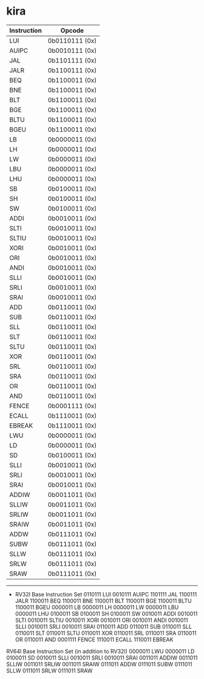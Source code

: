 # kira

| Instruction | Opcode           |
| ----------- | ---------------- |
| LUI         | 0b0110111 (0x)   |
| AUIPC       | 0b0010111 (0x)   |
| JAL         | 0b1101111 (0x)   |
| JALR        | 0b1100111 (0x)   |
| BEQ         | 0b1100011 (0x)   |
| BNE         | 0b1100011 (0x)   |
| BLT         | 0b1100011 (0x)   |
| BGE         | 0b1100011 (0x)   |
| BLTU        | 0b1100011 (0x)   |
| BGEU        | 0b1100011 (0x)   |
| LB          | 0b0000011 (0x)   |
| LH          | 0b0000011 (0x)   |
| LW          | 0b0000011 (0x)   |
| LBU         | 0b0000011 (0x)   |
| LHU         | 0b0000011 (0x)   |
| SB          | 0b0100011 (0x)   |
| SH          | 0b0100011 (0x)   |
| SW          | 0b0100011 (0x)   |
| ADDI        | 0b0010011 (0x)   |
| SLTI        | 0b0010011 (0x)   |
| SLTIU       | 0b0010011 (0x)   |
| XORI        | 0b0010011 (0x)   |
| ORI         | 0b0010011 (0x)   |
| ANDI        | 0b0010011 (0x)   |
| SLLI        | 0b0010011 (0x)   |
| SRLI        | 0b0010011 (0x)   |
| SRAI        | 0b0010011 (0x)   |
| ADD         | 0b0110011 (0x)   |
| SUB         | 0b0110011 (0x)   |
| SLL         | 0b0110011 (0x)   |
| SLT         | 0b0110011 (0x)   |
| SLTU        | 0b0110011 (0x)   |
| XOR         | 0b0110011 (0x)   |
| SRL         | 0b0110011 (0x)   |
| SRA         | 0b0110011 (0x)   |
| OR          | 0b0110011 (0x)   |
| AND         | 0b0110011 (0x)   |
| FENCE       | 0b0001111 (0x)   |
| ECALL       | 0b1110011 (0x)   |
| EBREAK      | 0b1110011 (0x)   |
| LWU         | 0b0000011 (0x)   |
| LD          | 0b0000011 (0x)   |
| SD          | 0b0100011 (0x)   |
| SLLI        | 0b0010011 (0x)   |
| SRLI        | 0b0010011 (0x)   |
| SRAI        | 0b0010011 (0x)   |
| ADDIW       | 0b0011011 (0x)   |
| SLLIW       | 0b0011011 (0x)   |
| SRLIW       | 0b0011011 (0x)   |
| SRAIW       | 0b0011011 (0x)   |
| ADDW        | 0b0111011 (0x)   |
| SUBW        | 0b0111011 (0x)   |
| SLLW        | 0b0111011 (0x)   |
| SRLW        | 0b0111011 (0x)   |
| SRAW        | 0b0111011 (0x)   |

---

* RV32I Base Instruction Set
0110111 LUI
0010111 AUIPC
1101111 JAL
1100111 JALR
1100011 BEQ
1100011 BNE
1100011 BLT
1100011 BGE
1100011 BLTU
1100011 BGEU
0000011 LB
0000011 LH
0000011 LW
0000011 LBU
0000011 LHU
0100011 SB
0100011 SH
0100011 SW
0010011 ADDI
0010011 SLTI
0010011 SLTIU
0010011 XORI
0010011 ORI
0010011 ANDI
0010011 SLLI
0010011 SRLI
0010011 SRAI
0110011 ADD
0110011 SUB
0110011 SLL
0110011 SLT
0110011 SLTU
0110011 XOR
0110011 SRL
0110011 SRA
0110011 OR
0110011 AND
0001111 FENCE
1110011 ECALL
1110011 EBREAK

RV64I Base Instruction Set (in addition to RV32I)
0000011 LWU
0000011 LD
0100011 SD
0010011 SLLI
0010011 SRLI
0010011 SRAI
0011011 ADDIW
0011011 SLLIW
0011011 SRLIW
0011011 SRAIW
0111011 ADDW
0111011 SUBW
0111011 SLLW
0111011 SRLW
0111011 SRAW